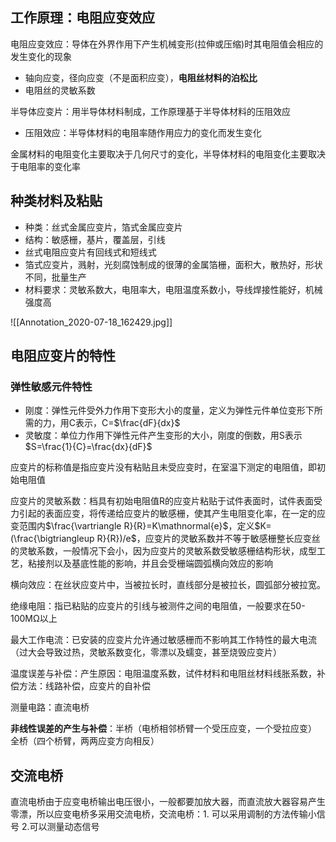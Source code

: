 ## 工作原理：电阻应变效应

电阻应变效应：导体在外界作用下产生机械变形(拉伸或压缩)时其电阻值会相应的发生变化的现象

- 轴向应变，径向应变（不是面积应变），**电阻丝材料的泊松比**
- 电阻丝的灵敏系数

半导体应变片：用半导体材料制成，工作原理基于半导体材料的压阻效应

- 压阻效应：半导体材料的电阻率随作用应力的变化而发生变化

金属材料的电阻变化主要取决于几何尺寸的变化，半导体材料的电阻变化主要取决于电阻率的变化率

## 种类材料及粘贴

- 种类：丝式金属应变片，箔式金属应变片
- 结构：敏感栅，基片，覆盖层，引线
- 丝式电阻应变片有回线式和短线式
- 箔式应变片，溅射，光刻腐蚀制成的很薄的金属箔栅，面积大，散热好，形状不同，批量生产
- 材料要求：灵敏系数大，电阻率大，电阻温度系数小，导线焊接性能好，机械强度高

![[Annotation_2020-07-18_162429.jpg]]

## 电阻应变片的特性

### 弹性敏感元件特性

- 刚度：弹性元件受外力作用下变形大小的度量，定义为弹性元件单位变形下所需的力，用C表示，C=$\frac{dF}{dx}$﻿
- 灵敏度：单位力作用下弹性元件产生变形的大小，刚度的倒数，用S表示$S=\frac{1}{C}=\frac{dx}{dF}$﻿

应变片的标称值是指应变片没有粘贴且未受应变时，在室温下测定的电阻值，即初始电阻值

应变片的灵敏系数：档具有初始电阻值R的应变片粘贴于试件表面时，试件表面受力引起的表面应变，将传递给应变片的敏感栅，使其产生电阻变化率，在一定的应变范围内$\frac{\vartriangle R}{R}=K\mathnormal{e}$﻿，定义$K=(\frac{\bigtriangleup R}{R})/e$﻿，应变片的灵敏系数并不等于敏感栅整长应变丝的灵敏系数，一般情况下会小，因为应变片的灵敏系数受敏感栅结构形状，成型工艺，粘接剂以及基底性能的影响，并且会受栅端圆弧横向效应的影响

横向效应：在丝状应变片中，当被拉长时，直线部分是被拉长，圆弧部分被拉宽。

绝缘电阻：指已粘贴的应变片的引线与被测件之间的电阻值，一般要求在50-100MΩ以上

最大工作电流：已安装的应变片允许通过敏感栅而不影响其工作特性的最大电流（过大会导致过热，灵敏系数变化，零漂以及蠕变，甚至烧毁应变片）

温度误差与补偿：产生原因：电阻温度系数，试件材料和电阻丝材料线胀系数，补偿方法：线路补偿，应变片的自补偿

测量电路：直流电桥

**非线性误差的产生与补偿**：半桥（电桥相邻桥臂一个受压应变，一个受拉应变） 全桥（四个桥臂，两两应变方向相反）

## 交流电桥

直流电桥由于应变电桥输出电压很小，一般都要加放大器，而直流放大器容易产生零漂，所以应变电桥多采用交流电桥，交流电桥：1. 可以采用调制的方法传输小信号 2.可以测量动态信号